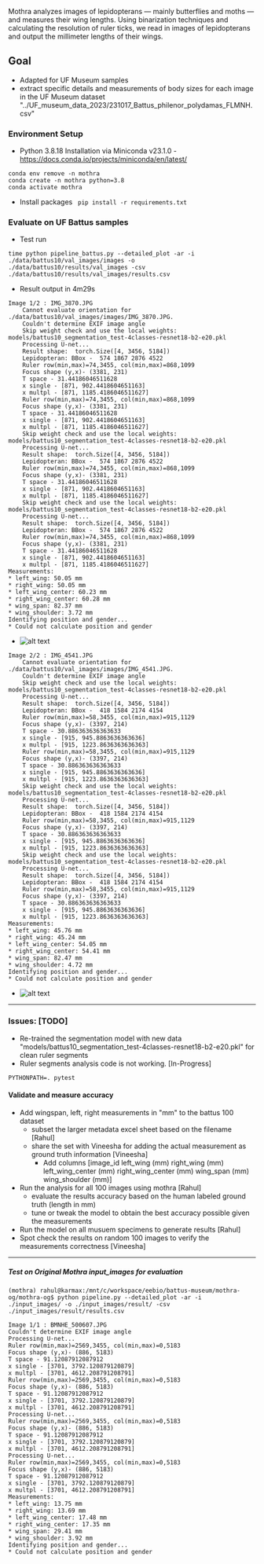 
Mothra analyzes images of lepidopterans — mainly butterflies and moths — and measures their wing lengths. Using binarization techniques and calculating the resolution of ruler ticks, we read in images of lepidopterans and output the millimeter lengths of their wings.

## Goal
- Adapted for UF Museum samples
- extract specific details and measurements of body sizes for each image in the UF Museum dataset "../UF_museum_data_2023/231017_Battus_philenor_polydamas_FLMNH.csv"

### Environment Setup
- Python 3.8.18 Installation via Miniconda v23.1.0 - https://docs.conda.io/projects/miniconda/en/latest/ 
```
conda env remove -n mothra
conda create -n mothra python=3.8
conda activate mothra
```
- Install packages ` pip install -r requirements.txt`

### Evaluate on UF Battus samples
- Test run
```
time python pipeline_battus.py --detailed_plot -ar -i ./data/battus10/val_images/images -o ./data/battus10/results/val_images -csv ./data/battus10/results/val_images/results.csv
```
- Result output in 4m29s
```
Image 1/2 : IMG_3870.JPG
    Cannot evaluate orientation for ./data/battus10/val_images/images/IMG_3870.JPG.
    Couldn't determine EXIF image angle
    Skip weight check and use the local weights:  models/battus10_segmentation_test-4classes-resnet18-b2-e20.pkl
    Processing U-net...
    Result shape:  torch.Size([4, 3456, 5184])
    Lepidopteran: BBox -  574 1867 2876 4522
    Ruler row(min,max)=74,3455, col(min,max)=868,1099
    Focus shape (y,x)- (3381, 231)
    T space - 31.44186046511628
    x single - [871, 902.4418604651163]
    x multpl - [871, 1185.4186046511627]
    Ruler row(min,max)=74,3455, col(min,max)=868,1099
    Focus shape (y,x)- (3381, 231)
    T space - 31.44186046511628
    x single - [871, 902.4418604651163]
    x multpl - [871, 1185.4186046511627]
    Skip weight check and use the local weights:  models/battus10_segmentation_test-4classes-resnet18-b2-e20.pkl
    Processing U-net...
    Result shape:  torch.Size([4, 3456, 5184])
    Lepidopteran: BBox -  574 1867 2876 4522
    Ruler row(min,max)=74,3455, col(min,max)=868,1099
    Focus shape (y,x)- (3381, 231)
    T space - 31.44186046511628
    x single - [871, 902.4418604651163]
    x multpl - [871, 1185.4186046511627]
    Skip weight check and use the local weights:  models/battus10_segmentation_test-4classes-resnet18-b2-e20.pkl
    Processing U-net...
    Result shape:  torch.Size([4, 3456, 5184])
    Lepidopteran: BBox -  574 1867 2876 4522
    Ruler row(min,max)=74,3455, col(min,max)=868,1099
    Focus shape (y,x)- (3381, 231)
    T space - 31.44186046511628
    x single - [871, 902.4418604651163]
    x multpl - [871, 1185.4186046511627]
Measurements:
* left_wing: 50.05 mm
* right_wing: 50.05 mm
* left_wing_center: 60.23 mm
* right_wing_center: 60.28 mm
* wing_span: 82.37 mm
* wing_shoulder: 3.72 mm
Identifying position and gender...
* Could not calculate position and gender

```
- ![alt text](./data/battus10/results/val_images/IMG_3870.JPG "Sample 1")
```
Image 2/2 : IMG_4541.JPG
    Cannot evaluate orientation for ./data/battus10/val_images/images/IMG_4541.JPG.
    Couldn't determine EXIF image angle
    Skip weight check and use the local weights:  models/battus10_segmentation_test-4classes-resnet18-b2-e20.pkl
    Processing U-net...
    Result shape:  torch.Size([4, 3456, 5184])
    Lepidopteran: BBox -  418 1584 2174 4154
    Ruler row(min,max)=58,3455, col(min,max)=915,1129
    Focus shape (y,x)- (3397, 214)
    T space - 30.886363636363633
    x single - [915, 945.8863636363636]
    x multpl - [915, 1223.8636363636363]
    Ruler row(min,max)=58,3455, col(min,max)=915,1129
    Focus shape (y,x)- (3397, 214)
    T space - 30.886363636363633
    x single - [915, 945.8863636363636]
    x multpl - [915, 1223.8636363636363]
    Skip weight check and use the local weights:  models/battus10_segmentation_test-4classes-resnet18-b2-e20.pkl
    Processing U-net...
    Result shape:  torch.Size([4, 3456, 5184])
    Lepidopteran: BBox -  418 1584 2174 4154
    Ruler row(min,max)=58,3455, col(min,max)=915,1129
    Focus shape (y,x)- (3397, 214)
    T space - 30.886363636363633
    x single - [915, 945.8863636363636]
    x multpl - [915, 1223.8636363636363]
    Skip weight check and use the local weights:  models/battus10_segmentation_test-4classes-resnet18-b2-e20.pkl
    Processing U-net...
    Result shape:  torch.Size([4, 3456, 5184])
    Lepidopteran: BBox -  418 1584 2174 4154
    Ruler row(min,max)=58,3455, col(min,max)=915,1129
    Focus shape (y,x)- (3397, 214)
    T space - 30.886363636363633
    x single - [915, 945.8863636363636]
    x multpl - [915, 1223.8636363636363]
Measurements:
* left_wing: 45.76 mm
* right_wing: 45.24 mm
* left_wing_center: 54.05 mm
* right_wing_center: 54.41 mm
* wing_span: 82.47 mm
* wing_shoulder: 4.72 mm
Identifying position and gender...
* Could not calculate position and gender
```
- ![alt text](./data/battus10/results/val_images/IMG_4541.JPG "Sample 1")

--- 

### Issues: [TODO]
- Re-trained the segmentation model with new data "models/battus10_segmentation_test-4classes-resnet18-b2-e20.pkl" for clean ruler segments
- Ruler segments analysis code is not working. [In-Progress] 

```
PYTHONPATH=. pytest

```
#### Validate and measure accuracy
- Add wingspan, left, right measurements in "mm" to the battus 100 dataset 
    - subset the larger metadata excel sheet based on the filename [Rahul]
    - share the set with Vineesha for adding the actual measurement as ground truth information [Vineesha]
        - Add columns [image_id	left_wing (mm)	right_wing (mm)	left_wing_center (mm)	right_wing_center (mm)	wing_span (mm)	wing_shoulder (mm)]
- Run the analysis for all 100 images using mothra [Rahul]
    - evaluate the results accuracy based on the human labeled ground truth (length in mm)
    - tune or tweak the model to obtain the best accuracy possible given the measurements
- Run the model on all musuem specimens to generate results [Rahul]
- Spot check the results on random 100 images to verify the measurements correctness [Vineesha]


--- 

##### Test on Original Mothra input_images for evaluation

```
(mothra) rahul@karmax:/mnt/c/workspace/eebio/battus-museum/mothra-og/mothra-og$ python pipeline.py --detailed_plot -ar -i ./input_images/ -o ./input_images/result/ -csv  ./input_images/result/results.csv

Image 1/1 : BMNHE_500607.JPG
Couldn't determine EXIF image angle
Processing U-net...
Ruler row(min,max)=2569,3455, col(min,max)=0,5183
Focus shape (y,x)- (886, 5183)
T space - 91.12087912087912
x single - [3701, 3792.120879120879]
x multpl - [3701, 4612.208791208791]
Ruler row(min,max)=2569,3455, col(min,max)=0,5183
Focus shape (y,x)- (886, 5183)
T space - 91.12087912087912
x single - [3701, 3792.120879120879]
x multpl - [3701, 4612.208791208791]
Processing U-net...
Ruler row(min,max)=2569,3455, col(min,max)=0,5183
Focus shape (y,x)- (886, 5183)
T space - 91.12087912087912
x single - [3701, 3792.120879120879]
x multpl - [3701, 4612.208791208791]
Processing U-net...
Ruler row(min,max)=2569,3455, col(min,max)=0,5183
Focus shape (y,x)- (886, 5183)
T space - 91.12087912087912
x single - [3701, 3792.120879120879]
x multpl - [3701, 4612.208791208791]
Measurements:
* left_wing: 13.75 mm
* right_wing: 13.69 mm
* left_wing_center: 17.48 mm
* right_wing_center: 17.35 mm
* wing_span: 29.41 mm
* wing_shoulder: 3.92 mm
Identifying position and gender...
* Could not calculate position and gender
```


